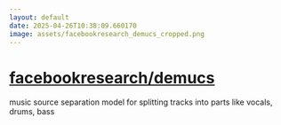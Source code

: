 ```yaml
---
layout: default
date: 2025-04-26T10:38:09.660170
image: assets/facebookresearch_demucs_cropped.png
---
```


# [facebookresearch/demucs](https://github.com/facebookresearch/demucs)

music source separation model for splitting tracks into parts like vocals, drums, bass
